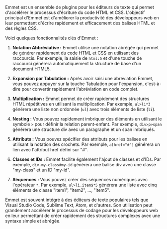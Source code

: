

Emmet est un ensemble de plugins pour les éditeurs de texte qui permet d'accélérer le processus d'écriture du code HTML et CSS. L'objectif principal d'Emmet est d'améliorer la productivité des développeurs web en leur permettant d'écrire rapidement et efficacement des balises HTML et des règles CSS.

Voici quelques fonctionnalités clés d'Emmet :

1. **Notation Abbréviative :** Emmet utilise une notation abrégée qui permet de générer rapidement du code HTML et CSS en utilisant des raccourcis. Par exemple, la saisie de `html:5` et d'une touche de raccourci générera automatiquement la structure de base d'un document HTML5.

2. **Expansion par Tabulation :** Après avoir saisi une abréviation Emmet, vous pouvez appuyer sur la touche Tabulation pour l'expansion, c'est-à-dire pour convertir rapidement l'abréviation en code complet.

3. **Multiplication :** Emmet permet de créer rapidement des structures HTML répétitives en utilisant la multiplication. Par exemple, `ul>li*3` générera une liste non ordonnée (`ul`) avec trois éléments de liste (`li`).

4. **Nesting :** Vous pouvez rapidement imbriquer des éléments en utilisant le symbole `>` pour définir la relation parent-enfant. Par exemple, `div>p>span` générera une structure div avec un paragraphe et un span imbriqués.

5. **Attributs :** Vous pouvez spécifier des attributs pour les balises en utilisant la notation des crochets. Par exemple, `a[href="#"]` générera un lien avec l'attribut href défini sur "#".

6. **Classes et IDs :** Emmet facilite également l'ajout de classes et d'IDs. Par exemple, `div.my-class#my-id` générera une balise div avec une classe "my-class" et un ID "my-id".

7. **Séquences :** Vous pouvez créer des séquences numériques avec l'opérateur `*`. Par exemple, `ul>li.item$*5` générera une liste avec cinq éléments de classe "item1", "item2", ..., "item5".

Emmet est souvent intégré à des éditeurs de texte populaires tels que Visual Studio Code, Sublime Text, Atom, et d'autres. Son utilisation peut grandement accélérer le processus de codage pour les développeurs web en leur permettant de créer rapidement des structures complexes avec une syntaxe simple et abrégée.